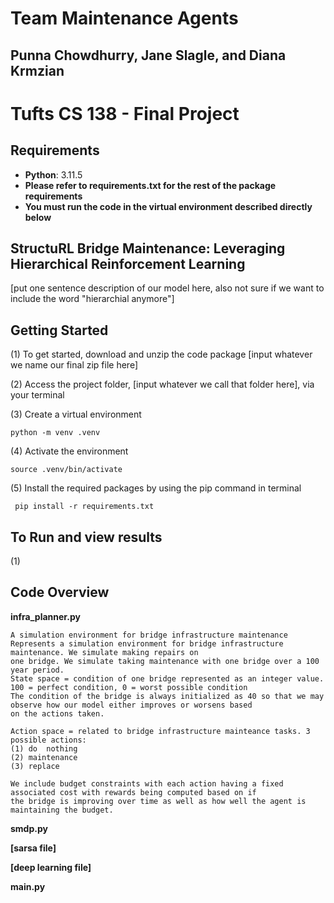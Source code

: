 # Team Maintenance Agents
## Punna Chowdhurry, Jane Slagle, and Diana Krmzian
# Tufts CS 138 - Final Project

## Requirements
- **Python**: 3.11.5
- **Please refer to requirements.txt for the rest of the package requirements**
- **You must run the code in the virtual environment described directly below**

## StructuRL Bridge Maintenance: Leveraging Hierarchical Reinforcement Learning
[put one sentence description of our model here, also not sure if we want to include the word "hierarchial anymore"]

## Getting Started

(1) To get started, download and unzip the code package [input whatever we name our final zip file here]

(2) Access the project folder, [input whatever we call that folder here], via your terminal

(3) Create a virtual environment

```{.py}
python -m venv .venv
```

(4) Activate the environment

```{.py}
source .venv/bin/activate
```

(5) Install the required packages by using the pip command in terminal

```{.py}
 pip install -r requirements.txt
```

## To Run and view results

(1)

## Code Overview

**infra_planner.py**



    A simulation environment for bridge infrastructure maintenance
    Represents a simulation environment for bridge infrastructure maintenance. We simulate making repairs on 
    one bridge. We simulate taking maintenance with one bridge over a 100 year period.
    State space = condition of one bridge represented as an integer value. 100 = perfect condition, 0 = worst possible condition
    The condition of the bridge is always initialized as 40 so that we may observe how our model either improves or worsens based
    on the actions taken.

    Action space = related to bridge infrastructure mainteance tasks. 3 possible actions: 
    (1) do  nothing
    (2) maintenance
    (3) replace

    We include budget constraints with each action having a fixed associated cost with rewards being computed based on if 
    the bridge is improving over time as well as how well the agent is maintaining the budget.

**smdp.py**

**[sarsa file]**

**[deep learning file]**

**main.py**

